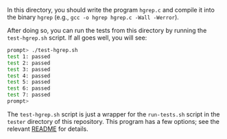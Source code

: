 
In this directory, you should write the program `hgrep.c` and compile it into
the binary `hgrep` (e.g., `gcc -o hgrep hgrep.c -Wall -Werror`).

After doing so, you can run the tests from this directory by running the
`test-hgrep.sh` script. If all goes well, you will see:

```sh
prompt> ./test-hgrep.sh
test 1: passed
test 2: passed
test 3: passed
test 4: passed
test 5: passed
test 6: passed
test 7: passed
prompt>
```

The `test-hgrep.sh` script is just a wrapper for the `run-tests.sh` script in
the `tester` directory of this repository. This program has a few options; see
the relevant
[README](https://github.com/remzi-arpacidusseau/ostep-projects/blob/master/tester/README.md)
for details.
